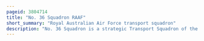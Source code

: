 ```yaml
---
pageid: 3804714
title: "No. 36 Squadron RAAF"
short_summary: "Royal Australian Air Force transport squadron"
description: "No. 36 Squadron is a strategic Transport Squadron of the Royal australian Air Force. It operates c-17 Globemasteriii heavy Airlifters from the Raaf Base Amberley Queensland. The Squadron has seen active Service flying Transport Aircraft during World War Ii, the Korean War, the Indonesia–Malaysia Konfrontasi, the Vietnam War, and the Wars in Afghanistan and Iraq. It has also supported australian Humanitarian and peacekeeping Operations around the World, including Somalia, Cambodia, East Timor and Indonesia."
---
```

